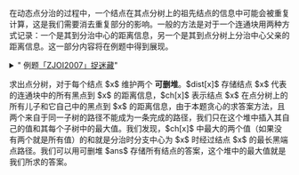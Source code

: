 <p>在动态点分治的过程中，一个结点在其点分树上的祖先结点的信息中可能会被重复计算，这是我们需要消去重复部分的影响。一般的方法是对于一个连通块用两种方式记录：一个是其到分治中心的距离信息，另一个是其到点分树上分治中心父亲的距离信息。这一部分内容将在例题中得到展现。</p>
<details class="note"><summary>" 例题<a href="https://www.luogu.com.cn/problem/P2056">「ZJOI2007」捉迷藏</a>"</summary><p>给定一棵有 $n$ 个结点的树，初始时所有结点都是黑色的。你需要实现以下两种操作：</p><ol>
<li>
<p>反转一个结点的颜色（白变黑，黑变白）；</p>
</li>
<li>
<p>询问树上两个最远的黑点的距离。</p>
<p>$n\le 10^5,m\le 5\times 10^5$</p>
</li>
</ol></details>
<p>求出点分树，对于每个结点 $x$ 维护两个 <strong>可删堆</strong>。$dist[x]$ 存储结点 $x$ 代表的连通块中的所有黑点到 $x$ 的距离信息，$ch[x]$ 表示结点 $x$ 在点分树上的所有儿子和它自己中的黑点到 $x$ 的距离信息，由于本题贪心的求答案方法，且两个来自于同一子树的路径不能成为一条完成的路径，我们只在这个堆中插入其自己的值和其每个子树中的最大值。我们发现，$ch[x]$ 中最大的两个值（如果没有两个就是所有值）的和就是分治时分支中心为 $x$ 时经过结点 $x$ 的最长黑端点路径。我们可以用可删堆 $ans$ 存储所有结点的答案，这个堆中的最大值就是我们所求的答案。</p>
